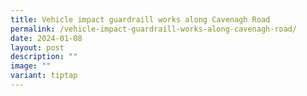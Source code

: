 ```yaml
---
title: Vehicle impact guardraill works along Cavenagh Road
permalink: /vehicle-impact-guardraill-works-along-cavenagh-road/
date: 2024-01-08
layout: post
description: ""
image: ""
variant: tiptap
---
```

